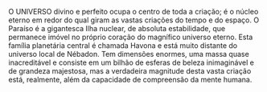 ﻿O UNIVERSO divino e perfeito ocupa o centro de toda a criação; é o núcleo eterno em redor do qual giram as vastas criações do tempo e do espaço. O Paraíso é a gigantesca Ilha nuclear, de absoluta estabilidade, que permanece imóvel no próprio coração do magnífico universo eterno. Esta família planetária central é chamada Havona e está muito distante do universo local de Nébadon. Tem dimensões enormes, uma massa quase inacreditável e consiste em um bilhão de esferas de beleza inimaginável e de grandeza majestosa, mas a verdadeira magnitude desta vasta criação está, realmente, além da capacidade de compreensão da mente humana.